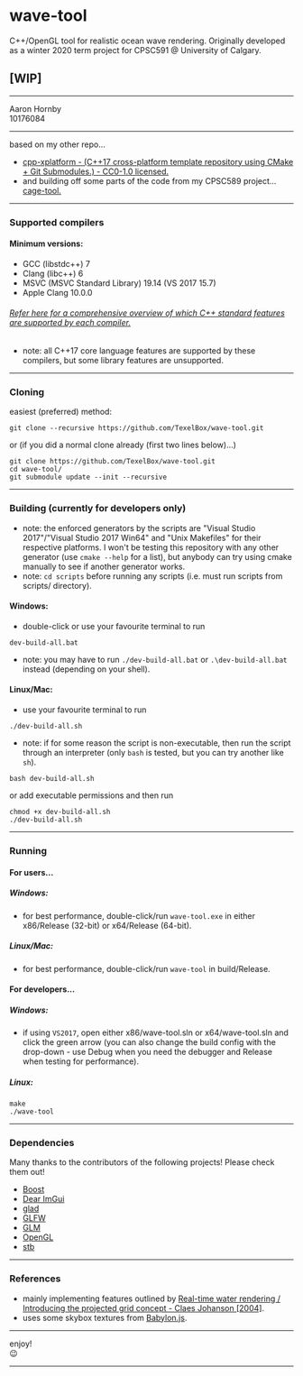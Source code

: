 # wave-tool
C++/OpenGL tool for realistic ocean wave rendering. Originally developed as a winter 2020 term project for CPSC591 @ University of Calgary.

## [WIP]

---

Aaron Hornby<br />
10176084

---

based on my other repo...
- <a href="https://github.com/TexelBox/cpp-xplatform" target="_blank">cpp-xplatform - (C++17 cross-platform template repository using CMake + Git Submodules.) - CC0-1.0 licensed.</a>
- and building off some parts of the code from my CPSC589 project... <a href="https://github.com/TexelBox/cage-tool" target="_blank">cage-tool.</a>

---

### Supported compilers
#### Minimum versions:
- GCC (libstdc++) 7
- Clang (libc++) 6
- MSVC (MSVC Standard Library) 19.14 (VS 2017 15.7)
- Apple Clang 10.0.0
###### [Refer here for a comprehensive overview of which C++ standard features are supported by each compiler.](https://en.cppreference.com/w/cpp/compiler_support)
- note: all C++17 core language features are supported by these compilers, but some library features are unsupported.

---

### Cloning
easiest (preferred) method:
```
git clone --recursive https://github.com/TexelBox/wave-tool.git
```
or (if you did a normal clone already (first two lines below)...)
```
git clone https://github.com/TexelBox/wave-tool.git
cd wave-tool/
git submodule update --init --recursive
```

---

### Building (currently for developers only)
- note: the enforced generators by the scripts are "Visual Studio 2017"/"Visual Studio 2017 Win64" and "Unix Makefiles" for their respective platforms. I won't be testing this repository with any other generator (use `cmake --help` for a list), but anybody can try using cmake manually to see if another generator works.
- note: `cd scripts` before running any scripts (i.e. must run scripts from scripts/ directory).
#### Windows:
- double-click or use your favourite terminal to run
```
dev-build-all.bat
```
- note: you may have to run `./dev-build-all.bat` or `.\dev-build-all.bat` instead (depending on your shell).
#### Linux/Mac:
- use your favourite terminal to run
```
./dev-build-all.sh
```
- note: if for some reason the script is non-executable, then run the script through an interpreter (only `bash` is tested, but you can try another like `sh`).
```
bash dev-build-all.sh
```
or add executable permissions and then run
```
chmod +x dev-build-all.sh
./dev-build-all.sh
```

---

### Running
#### For users...
##### Windows:
- for best performance, double-click/run `wave-tool.exe` in either x86/Release (32-bit) or x64/Release (64-bit).
##### Linux/Mac:
- for best performance, double-click/run `wave-tool` in build/Release.

#### For developers...
##### Windows:
- if using `VS2017`, open either x86/wave-tool.sln or x64/wave-tool.sln and click the green arrow (you can also change the build config with the drop-down - use Debug when you need the debugger and Release when testing for performance).
##### Linux:
```
make
./wave-tool
```

---

### Dependencies
Many thanks to the contributors of the following projects! Please check them out!
- <a href="https://www.boost.org/" target="_blank">Boost</a>
- <a href="https://github.com/ocornut/imgui" target="_blank">Dear ImGui</a>
- <a href="https://github.com/Dav1dde/glad" target="_blank">glad</a>
- <a href="https://github.com/glfw/glfw" target="_blank">GLFW</a>
- <a href="https://github.com/g-truc/glm" target="_blank">GLM</a>
- <a href="https://www.opengl.org/" target="_blank">OpenGL</a>
- <a href="https://github.com/nothings/stb" target="_blank">stb</a>

---

### References
- mainly implementing features outlined by <a href="https://fileadmin.cs.lth.se/graphics/theses/projects/projgrid/projgrid-hq.pdf" target="_blank">Real-time water rendering / Introducing the projected grid concept - Claes Johanson [2004]</a>.
- uses some skybox textures from <a href="https://github.com/BabylonJS/Babylon.js/tree/master/Playground/textures" target="_blank">Babylon.js</a>.

---

enjoy!<br />
:wink:

---
